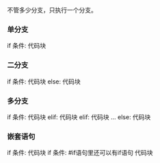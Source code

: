 不管多少分支，只执行一个分支。

### 单分支

if 条件:
	代码块

### 二分支

if 条件:
	代码块
else:
	代码块

### 多分支

if 条件:
	代码块
elif:
	代码块
elif:
	代码块
...
else:
	代码块

### 嵌套语句
if 条件:
	代码块
	if 条件:		#if语句里还可以有if语句
		代码块
